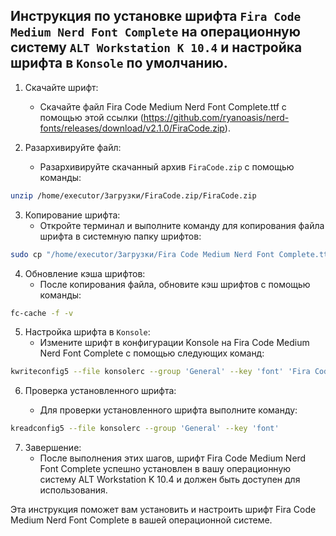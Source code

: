 ## Инструкция по установке шрифта `Fira Code Medium Nerd Font Complete` на операционную систему `ALT Workstation K 10.4` и настройка шрифта в `Konsole` по умолчанию.

1. Скачайте шрифт:
   - Скачайте файл Fira Code Medium Nerd Font Complete.ttf с помощью этой ссылки (https://github.com/ryanoasis/nerd-fonts/releases/download/v2.1.0/FiraCode.zip).

2. Разархивируйте файл:
   - Разархивируйте скачанный архив `FiraCode.zip` с помощью команды:

```bash
unzip /home/executor/Загрузки/FiraCode.zip/FiraCode.zip
```

3. Копирование шрифта:
   - Откройте терминал и выполните команду для копирования файла шрифта в системную папку шрифтов:

```bash
sudo cp "/home/executor/Загрузки/Fira Code Medium Nerd Font Complete.ttf" /usr/share/fonts/
```

4. Обновление кэша шрифтов:
   - После копирования файла, обновите кэш шрифтов с помощью команды:

```bash
fc-cache -f -v
```
5. Настройка шрифта в `Konsole`:
   - Измените шрифт в конфигурации Konsole на Fira Code Medium Nerd Font Complete с помощью следующих команд:

```bash
kwriteconfig5 --file konsolerc --group 'General' --key 'font' 'Fira Code Medium Nerd Font Complete,12,-1,5,50,0,0,0,0,0'
```
6. Проверка установленного шрифта:
      
   - Для проверки установленного шрифта выполните команду:

```bash
kreadconfig5 --file konsolerc --group 'General' --key 'font'
```

7. Завершение:
   - После выполнения этих шагов, шрифт Fira Code Medium Nerd Font Complete успешно установлен в вашу операционную систему ALT Workstation K 10.4 и должен быть доступен для использования.

Эта инструкция поможет вам установить и настроить шрифт Fira Code Medium Nerd Font Complete в вашей операционной системе. 